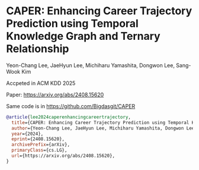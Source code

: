 # CAPER: Enhancing Career Trajectory Prediction using Temporal Knowledge Graph and Ternary Relationship

Yeon-Chang Lee, JaeHyun Lee, Michiharu Yamashita, Dongwon Lee, Sang-Wook Kim

Accpeted in ACM KDD 2025

Paper: https://arxiv.org/abs/2408.15620

Same code is in https://github.com/Bigdasgit/CAPER

```bibtex
@article{lee2024caperenhancingcareertrajectory,
  title={CAPER: Enhancing Career Trajectory Prediction using Temporal Knowledge Graph and Ternary Relationship},
  author={Yeon-Chang Lee, JaeHyun Lee, Michiharu Yamashita, Dongwon Lee and Sang-Wook Kim},
  year={2024},
  eprint={2408.15620},
  archivePrefix={arXiv},
  primaryClass={cs.LG},
  url={https://arxiv.org/abs/2408.15620}, 
}

